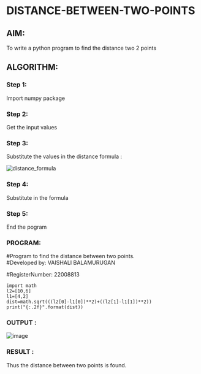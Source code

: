 # DISTANCE-BETWEEN-TWO-POINTS

## AIM:

To write a python program to find the distance two 2 points

## ALGORITHM:

### Step 1: 

Import numpy package

### Step 2: 

Get the input values

### Step 3: 

Substitute the values in the distance formula :

![distance_formula](https://user-images.githubusercontent.com/118054670/211180587-a281ecbe-b7af-4835-a5d0-5ea3304577a7.png)

### Step 4: 

Substitute in the formula 

### Step 5: 

End the pogram

### PROGRAM:

#Program to find the distance between two points.  
#Developed by: VAISHALI BALAMURUGAN 

#RegisterNumber: 22008813
```
import math  
l2=[10,6]  
l1=[4,2]  
dist=math.sqrt(((l2[0]-l1[0])**2)+((l2[1]-l1[1])**2))  
print("{:.2f}".format(dist))  

```

### OUTPUT :

![image](https://user-images.githubusercontent.com/118054670/211180523-cc10e368-8a71-4020-8c5c-b735725f4c01.png)

### RESULT  :

Thus the distance between two points is found.

